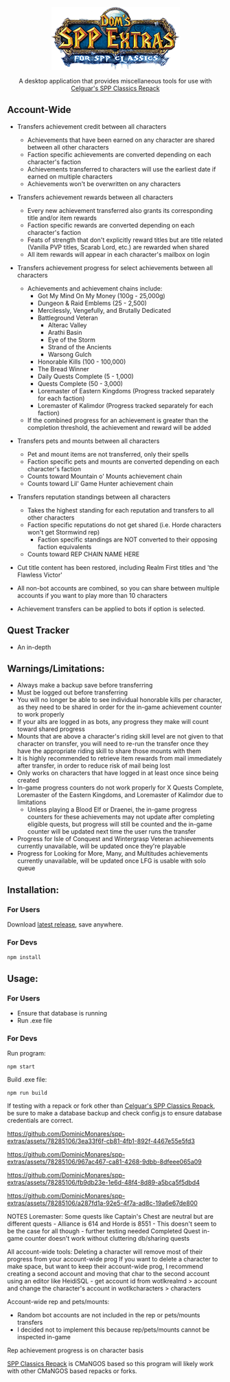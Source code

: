 <div align="center">
  <img
    src="https://github.com/DominicMonares/spp-extras/blob/main/assets/logos/main.png"
    width="299"
    height="146"
  />
  <p>
  A desktop application that provides miscellaneous tools for use with
    <a href="https://github.com/celguar/spp-classics-cmangos" target="_blank">
      Celguar's SPP Classics Repack
    </a>
  </p>
</div>

## Account-Wide
- Transfers achievement credit between all characters
  - Achievements that have been earned on any character are shared between all other characters
  - Faction specific achievements are converted depending on each character's faction
  - Achievements transferred to characters will use the earliest date if earned on multiple characters
  - Achievements won't be overwritten on any characters

- Transfers achievement rewards between all characters
  - Every new achievement transferred also grants its corresponding title and/or item rewards
  - Faction specific rewards are converted depending on each character's faction
  - Feats of strength that don't explicitly reward titles but are title related (Vanilla PVP titles, Scarab Lord, etc.) are rewarded when shared
  - All item rewards will appear in each character's mailbox on login 

- Transfers achievement progress for select achievements between all characters
  - Achievements and achievement chains include:
    - Got My Mind On My Money (100g - 25,000g)
    - Dungeon & Raid Emblems (25 - 2,500)
    - Mercilessly, Vengefully, and Brutally Dedicated
    - Battleground Veteran
      - Alterac Valley
      - Arathi Basin
      - Eye of the Storm
      - Strand of the Ancients
      - Warsong Gulch
    - Honorable Kills (100 - 100,000)
    - The Bread Winner
    - Daily Quests Complete (5 - 1,000)
    - Quests Complete (50 - 3,000)
    - Loremaster of Eastern Kingdoms (Progress tracked separately for each faction)
    - Loremaster of Kalimdor (Progress tracked separately for each faction)
  - If the combined progress for an achievement is greater than the completion threshold, the achievement and reward will be added
  
- Transfers pets and mounts between all characters
  - Pet and mount items are not transferred, only their spells
  - Faction specific pets and mounts are converted depending on each character's faction
  - Counts toward Mountain o' Mounts achievement chain
  - Counts toward Lil' Game Hunter achievement chain

- Transfers reputation standings between all characters
  - Takes the highest standing for each reputation and transfers to all other characters
  - Faction specific reputations do not get shared (i.e. Horde characters won't get Stormwind rep)
    - Faction specific standings are NOT converted to their opposing faction equivalents
  - Counts toward REP CHAIN NAME HERE
  
- Cut title content has been restored, including Realm First titles and 'the Flawless Victor'

- All non-bot accounts are combined, so you can share between multiple accounts if you want to play more than 10 characters
- Achievement transfers can be applied to bots if option is selected.

## Quest Tracker
  - An in-depth 


## Warnings/Limitations:
  - Always make a backup save before transferring
  - Must be logged out before transferring
  - You will no longer be able to see individual honorable kills per character, as they need to be shared in order for the in-game achievement counter to work properly
  - If your alts are logged in as bots, any progress they make will count toward shared progress
  - Mounts that are above a character's riding skill level are not given to that character on transfer, you will need to re-run the transfer once they have the appropriate riding skill to share those mounts with them
  - It is highly recommended to retrieve item rewards from mail immediately after transfer, in order to reduce risk of mail being lost
  - Only works on characters that have logged in at least once since being created
  - In-game progress counters do not work properly for X Quests Complete, Loremaster of the Eastern Kingdoms, and Loremaster of Kalimdor due to limitations
    - Unless playing a Blood Elf or Draenei, the in-game progress counters for these achievements may not update after completing eligible quests, but progress will still be counted and the in-game counter will be updated next time the user runs the transfer
  - Progress for Isle of Conquest and Wintergrasp Veteran achievements currently unavailable, will be updated once they're playable
  - Progress for Looking for More, Many, and Multitudes achievements currently unavailable, will be updated once LFG is usable with solo queue

## Installation:
### For Users
Download [latest release](https://github.com/akaClay/spp-achievements/releases), save anywhere.
  
### For Devs
```
npm install
```

## Usage:
### For Users
- Ensure that database is running
- Run .exe file
    
### For Devs
Run program:
```
npm start
```
  
Build .exe file:
```
npm run build
```

If testing with a repack or fork other than [Celguar's SPP Classics Repack](https://github.com/celguar/spp-classics-cmangos), be sure to make a database backup and check config.js to ensure database credentials are correct.


https://github.com/DominicMonares/spp-extras/assets/78285106/3ea33f6f-cb81-4fb1-892f-4467e55e5fd3



https://github.com/DominicMonares/spp-extras/assets/78285106/967ac467-ca81-4268-9dbb-8dfeee065a09



https://github.com/DominicMonares/spp-extras/assets/78285106/fb9db23e-1e6d-48f4-8d89-a5bca5f5dbd4



https://github.com/DominicMonares/spp-extras/assets/78285106/a287fd1a-92e5-4f7a-ad8c-19a6e67de800


NOTES
Loremaster:
  Some quests like Captain's Chest are neutral but are different quests
    - Alliance is 614 and Horde is 8551
    - This doesn't seem to be the case for all though - further testing needed
Completed Quest in-game counter doesn't work without cluttering db/sharing quests

All account-wide tools:
  Deleting a character will remove most of their progress from your account-wide prog
  If you want to delete a character to make space, but want to keep their account-wide prog,
  I recommend creating a second account and moving that char to the second account using an
  editor like HeidiSQL
    - get account id from wotlkrealmd > account and change the character's account in wotlkcharacters > characters

Account-wide rep and pets/mounts:
  - Random bot accounts are not included in the rep or pets/mounts transfers
  - I decided not to implement this because rep/pets/mounts cannot be inspected in-game

Rep achievement progress is on character basis

[SPP Classics Repack](https://github.com/celguar/spp-classics-cmangos) is CMaNGOS based so this program will likely work with other CMaNGOS based repacks or forks.
